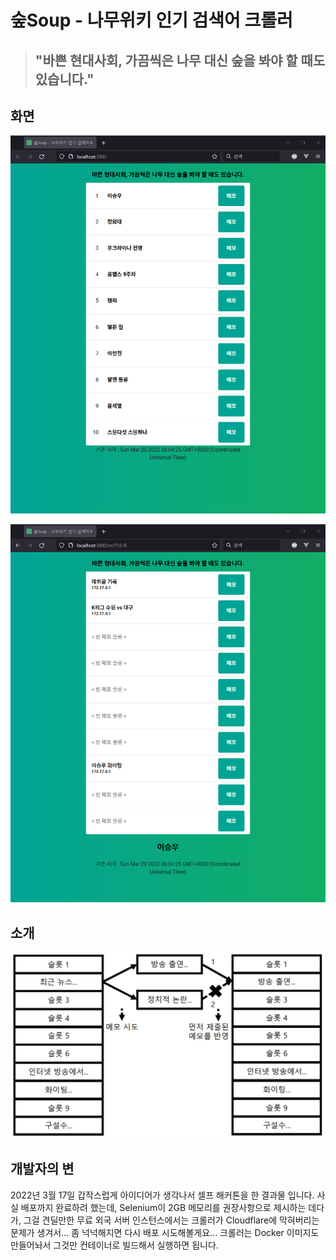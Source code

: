 # 숲Soup - 나무위키 인기 검색어 크롤러

> ## "바쁜 현대사회, 가끔씩은 나무 대신 숲을 봐야 할 때도 있습니다."

## 화면

![화면 1](images/s1.png)

![화면 2](images/s2.png)

## 소개

![경쟁적 수정](images/s3.png)

## 개발자의 변

2022년 3월 17일 갑작스럽게 아이디어가 생각나서 셀프 해커톤을 한 결과물 입니다. 사실 배포까지 완료하려 했는데, Selenium이 2GB 메모리를 권장사항으로 제시하는 데다가, 그걸 견딜만한 무료 외국 서버 인스턴스에서는 크롤러가 Cloudflare에 막혀버리는 문제가 생겨서... 좀 넉넉해지면 다시 배포 시도해볼게요... 크롤러는 Docker 이미지도 만들어놔서 그것만 컨테이너로 빌드해서 실행하면 됩니다.
